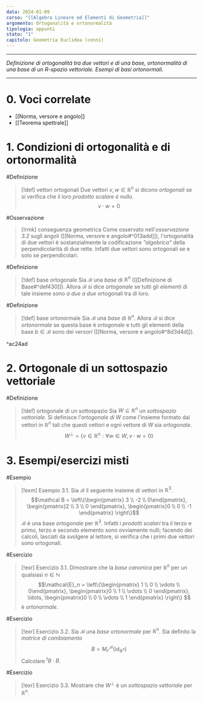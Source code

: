 ```yaml
---
data: 2024-01-09
corso: "[[Algebra Lineare ed Elementi di Geometria]]"
argomento: Ortogonalità e ortonormalità
tipologia: appunti
stato: "1"
capitolo: Geometria Euclidea (cenni)
---
```

- - -
*Definizione di ortogonalità tra due vettori e di una base, ortonormalità di una base di un R-spazio vettoriale. Esempi di basi ortonormali.*
- - -
# 0. Voci correlate
- [[Norma, versore e angolo]]
- [[Teorema spettrale]]
# 1. Condizioni di ortogonalità e di ortonormalità
#Definizione 
> [!def] vettori ortogonali
> Due vettori $v, w \in \mathbb{R}^n$ si dicono *ortogonali* se si verifica che il loro *prodotto scalare è nullo*.
> $$v \cdot w = 0$$

#Osservazione 
> [!rmk] conseguenza geometrica
> Come osservato nell'*osservazione 3.2* sugli angoli ([[Norma, versore e angolo#^013add]]), l'ortogonalità di due vettori è sostanzialmente la codificazione *"algebrica"* della perpendicolarità di due rette.
> Infatti due vettori sono ortogonali se e solo se perpendicolari.

#Definizione 
> [!def] base ortogonale
> Sia $\mathcal B$ una *base* di $\mathbb{R}^n$ ([[Definizione di Base#^def430]]).
> Allora $\mathcal B$ si dice *ortogonale* se tutti gli *elementi* di tale insieme sono *a due a due* ortogonali tra di loro.
> 

#Definizione 
> [!def] base ortonormale
> Sia $\mathcal B$ una *base* di $\mathbb{R}^n$.
> Allora $\mathcal{B}$ si dice *ortonormale* se questa base è *ortogonale* e tutti gli elementi della base $b \in \mathcal B$ sono dei *versori* ([[Norma, versore e angolo#^8d3d4d]]).

^ac24ad

# 2. Ortogonale di un sottospazio vettoriale
#Definizione 
> [!def] ortogonale di un sottospazio
> Sia $W \subseteq \mathbb{R}^n$ un *sottospazio vettoriale*.
> Si definisce *l'ortogonale di $W$* come l'insieme formato dai vettori in $\mathbb{R}^n$ tali che questi vettori e ogni vettore di $W$ sia *ortogonale*.
> $$W^\bot = \{v \in \mathbb{R}^n: \forall w \in W, v \cdot w = 0\}$$

# 3. Esempi/esercizi misti
#Esempio 
> [!exm] Esempio 3.1.
> Sia $\mathcal{B}$ il seguente insieme di vettori in $\mathbb{R}^3$.
> $$\mathcal B = \left\{\begin{pmatrix} 3 \\ -2 \\ 0\end{pmatrix}, \begin{pmatrix}2 \\ 3 \\ 0 \end{pmatrix}, \begin{pmatrix}0 \\ 0 \\ -1 \end{pmatrix}   \right\}$$
> $\mathcal{B}$ è una base *ortogonale* per $\mathbb{R}^3$.
> Infatti i *prodotti scalari* tra il terzo e primo, terzo e secondo elemento sono ovviamente nulli; facendo dei calcoli, lasciati da svolgere al lettore, si verifica che i primi due vettori sono ortogonali.

#Esercizio  
> [!exr] Esercizio 3.1.
> Dimostrare che la *base canonica* per $\mathbb{R}^n$ per un qualsiasi $n \in \mathbb{N}$
> $$\mathcal{E}_n = \left\{\begin{pmatrix} 1 \\ 0 \\ \vdots \\ 0\end{pmatrix}, \begin{pmatrix}0 \\ 1 \\ \vdots \\ 0 \end{pmatrix}, \ldots, \begin{pmatrix}0 \\ 0 \\ \vdots \\ 1 \end{pmatrix}   \right\} $$
> è *ortonormale*.

#Esercizio 
> [!exr] Esercizio 3.2.
> Sia $\mathcal{B}$ una *base ortonormale* per $\mathbb{R}^n$.
> Sia definito la *matrice di cambiamento* 
> $$B = M^\mathcal{B}_\mathcal{E}(\operatorname{id}_{\mathbb{R}^n})$$
> Calcolare $^t B \cdot B$.

#Esercizio  
> [!exr] Esercizio 3.3.
> Mostrare che $W^\bot$ è un *sottospazio vettoriale* per $\mathbb{R}^n$.